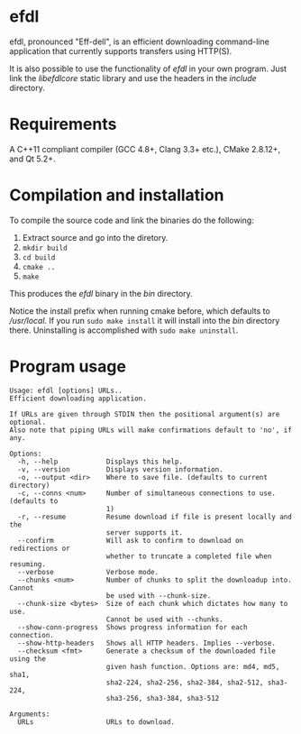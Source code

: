 efdl
====

efdl, pronounced "Eff-dell", is an efficient downloading command-line
application that currently supports transfers using HTTP(S).

It is also possible to use the functionality of *efdl* in your own
program. Just link the *libefdlcore* static library and use the
headers in the *include* directory.

Requirements
============

A C++11 compliant compiler (GCC 4.8+, Clang 3.3+ etc.), CMake 2.8.12+,
and Qt 5.2+.

Compilation and installation
===========

To compile the source code and link the binaries do the following:

1. Extract source and go into the diretory.
2. `mkdir build`
3. `cd build`
4. `cmake ..`
5. `make`

This produces the *efdl* binary in the *bin* directory.

Notice the install prefix when running cmake before, which defaults to
*/usr/local*. If you run `sudo make install` it will install into the
*bin* directory there. Uninstalling is accomplished with `sudo make
uninstall`.

Program usage
====
```
Usage: efdl [options] URLs..
Efficient downloading application.

If URLs are given through STDIN then the positional argument(s) are optional.
Also note that piping URLs will make confirmations default to 'no', if any.

Options:
  -h, --help            Displays this help.
  -v, --version         Displays version information.
  -o, --output <dir>    Where to save file. (defaults to current directory)
  -c, --conns <num>     Number of simultaneous connections to use. (defaults to
                        1)
  -r, --resume          Resume download if file is present locally and the
                        server supports it.
  --confirm             Will ask to confirm to download on redirections or
                        whether to truncate a completed file when resuming.
  --verbose             Verbose mode.
  --chunks <num>        Number of chunks to split the downloadup into. Cannot
                        be used with --chunk-size.
  --chunk-size <bytes>  Size of each chunk which dictates how many to use.
                        Cannot be used with --chunks.
  --show-conn-progress  Shows progress information for each connection.
  --show-http-headers   Shows all HTTP headers. Implies --verbose.
  --checksum <fmt>      Generate a checksum of the downloaded file using the
                        given hash function. Options are: md4, md5, sha1,
                        sha2-224, sha2-256, sha2-384, sha2-512, sha3-224,
                        sha3-256, sha3-384, sha3-512

Arguments:
  URLs                  URLs to download.
```
